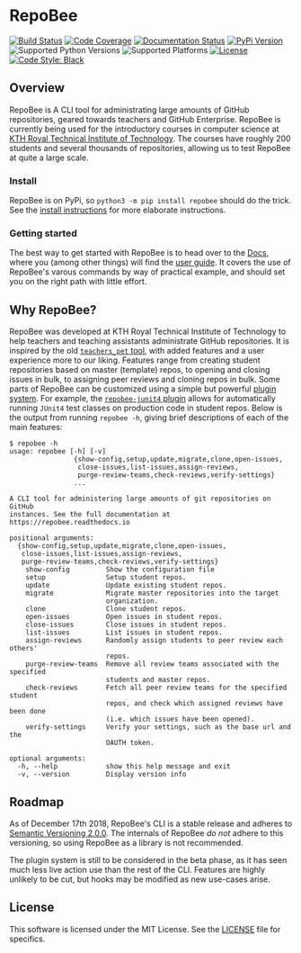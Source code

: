 # RepoBee
[![Build Status](https://travis-ci.com/repobee/repobee.svg)](https://travis-ci.com/repobee/repobee)
[![Code Coverage](https://codecov.io/gh/repobee/repobee/branch/master/graph/badge.svg)](https://codecov.io/gh/repobee/repobee)
[![Documentation Status](https://readthedocs.org/projects/repobee/badge/?version=latest)](http://repobee.readthedocs.io/en/latest/)
[![PyPi Version](https://badge.fury.io/py/repobee.svg)](https://badge.fury.io/py/repobee)
![Supported Python Versions](https://img.shields.io/badge/python-3.5%2C%203.6%2C%203.7-blue.svg)
![Supported Platforms](https://img.shields.io/badge/platforms-Linux%2C%20macOS-blue.svg)
[![License](https://img.shields.io/badge/license-MIT-blue.svg)](LICENSE)
[![Code Style: Black](https://img.shields.io/badge/code%20style-black-000000.svg)](https://github.com/ambv/black)

## Overview
RepoBee is A CLI tool for administrating large amounts of GitHub
repositories, geared towards teachers and GitHub Enterprise. RepoBee is
currently being used for the introductory courses in computer science at
[KTH Royal Technical Institute of Technology](https://www.kth.se/en/eecs). The
courses have roughly 200 students and several thousands of repositories,
allowing us to test RepoBee at quite a large scale.

### Install
RepoBee is on PyPi, so `python3 -m pip install repobee` should do the trick. See the
[install instructions](https://repobee.readthedocs.io/en/latest/install.html)
for more elaborate instructions.

### Getting started
The best way to get started with RepoBee is to head over to the
[Docs](https://repobee.readthedocs.io/en/latest/), where you (among other
things) will find the
[user guide](https://repobee.readthedocs.io/en/latest/userguide.html).
It covers the use of RepoBee's varous commands by way of practical example,
and should set you on the right path with little effort.

## Why RepoBee?
RepoBee was developed at KTH Royal Technical Institute of Technology to help
teachers and teaching assistants administrate GitHub repositories. It is
inspired by the old
[`teachers_pet` tool](https://github.com/education/teachers_pet), with added
features and a user experience more to our liking. Features range from creating
student repositories based on master (template) repos, to opening and closing
issues in bulk, to assigning peer reviews and cloning repos in bulk. Some parts
of RepoBee can be customized using a simple but powerful [plugin
system](https://github.com/repobee/repobee-plug). For example, the
[`repobee-junit4` plugin](https://github.com/repobee/repobee-junit4) allows for
automatically running `JUnit4` test classes on production code in student repos.
Below is the output from running `repobee -h`, giving brief descriptions of
each of the main features:

```
$ repobee -h
usage: repobee [-h] [-v]
                {show-config,setup,update,migrate,clone,open-issues,
                 close-issues,list-issues,assign-reviews,
                 purge-review-teams,check-reviews,verify-settings}
                ...

A CLI tool for administering large amounts of git repositories on GitHub
instances. See the full documentation at https://repobee.readthedocs.io

positional arguments:
  {show-config,setup,update,migrate,clone,open-issues,
   close-issues,list-issues,assign-reviews,
   purge-review-teams,check-reviews,verify-settings}
    show-config         Show the configuration file
    setup               Setup student repos.
    update              Update existing student repos.
    migrate             Migrate master repositories into the target
                        organization.
    clone               Clone student repos.
    open-issues         Open issues in student repos.
    close-issues        Close issues in student repos.
    list-issues         List issues in student repos.
    assign-reviews      Randomly assign students to peer review each others'
                        repos.
    purge-review-teams  Remove all review teams associated with the specified
                        students and master repos.
    check-reviews       Fetch all peer review teams for the specified student
                        repos, and check which assigned reviews have been done
                        (i.e. which issues have been opened).
    verify-settings     Verify your settings, such as the base url and the
                        OAUTH token.

optional arguments:
  -h, --help            show this help message and exit
  -v, --version         Display version info

```

## Roadmap
As of December 17th 2018, RepoBee's CLI is a stable release and adheres to
[Semantic Versioning 2.0.0](https://semver.org/spec/v2.0.0.html). The internals
of RepoBee _do not_ adhere to this versioning, so using RepoBee as a library
is not recommended.

The plugin system is still to be considered in the beta phase, as it has seen
much less live action use than the rest of the CLI. Features are highly
unlikely to be cut, but hooks may be modified as new use-cases arise.

## License
This software is licensed under the MIT License. See the [LICENSE](LICENSE)
file for specifics.
